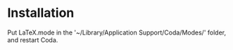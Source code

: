 # Installation

Put LaTeX.mode in the '~/Library/Application Support/Coda/Modes/' folder, and restart Coda.